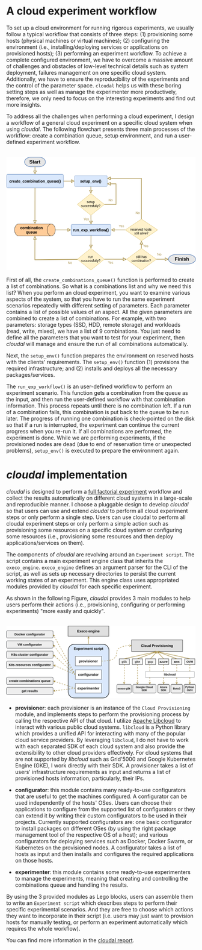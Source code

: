 # A cloud experiment workflow

To set up a cloud environment for running rigorous experiments, we usually follow a typical workflow that consists of three steps: (1) provisioning some hosts (physical machines or virtual machines); (2) configuring the environment (i.e., installing/deploying services or applications on provisioned hosts); (3) performing an experiment workflow. To achieve a complete configured environment, we have to overcome a massive amount of challenges and obstacles of low-level technical details such as system deployment, failures management on one specific cloud system. Additionally, we have to ensure the reproducibility of the experiments and the control of the parameter space. `cloudal` helps us with these boring setting steps as well as manage the experimenter more productively, therefore, we only need to focus on the interesting experiments and find out more insights.

To address all the challenges when performing a cloud experiment, I design a workflow of a general cloud experiment on a specific cloud system when using _cloudal_. The following flowchart presents three main processes of the workflow: create a combination queue, setup environment, and run a user-defined experiment workflow.


<p align="center">
    <br>
    <img src="https://raw.githubusercontent.com/ntlinh16/cloudal/master/images/experiment_flowchart.png" width="650"/>
    <br>
<p>

First of all, the `create_combinations_queue()` function is performed to create a list of combinations. So what is a combinations list and why we need this list? When you perform an cloud experiment, you want to examine various aspects of the system, so that you have to run the same experiment scenarios repeatedly with different setting of parameters. Each parameter contains a list of possible values of an aspect. All the given parameters are combined to create a list of combinations. For example, with two parameters: storage types (SSD, HDD, remote storage) and workloads (read, write, mixed), we have a list of 9 combinations. You just need to define all the parameters that you want to test for your experiment, then _cloudal_ will manage and ensure the run of all combinations automatically.

Next, the `setup_env()` function prepares the environment on reserved hosts with the clients' requirements. The `setup_env()` function (1) provisions the required infrastructure; and (2) installs and deploys all the necessary packages/services.

The `run_exp_workflow()` is an user-defined workflow to perform an experiment scenario. This function gets a combination from the queue as the input, and then run the user-defined workflow with that combination information. This process repeats until there is no combination left. If a run of a combination fails, this combination is put back to the queue to be run later. The progress of running one combination is check-pointed on the disk so that if a run is interrupted, the experiment can continue the current progress when you re-run it. If all combinations are performed, the experiment is done. While we are performing experiments, if the provisioned nodes are dead (due to end of reservation time or unexpected problems), `setup_env()` is executed to prepare the environment again.

# _cloudal_ implementation

_cloudal_ is designed to perform a [full factorial experiment](https://en.wikipedia.org/wiki/Factorial_experiment) workflow and collect the results automatically on different cloud systems in a large-scale and reproducible manner. I choose a pluggable design to develop _cloudal_ so that users can use and extend _cloudal_ to perform all cloud experiment steps or only perform a single step. Users can use cloudal to perform all cloudal experiment steps or only perform a simple action such as provisioning some resources on a specific cloud system or configuring some resources (i.e., provisioning some resources and then deploy applications/services on them).

The components of _cloudal_ are revolving around an `Experiment script`. The script contains a main experiment engine class that inherits the `execo_engine`. `execo_engine` defines an argument parser for the CLI of the script, as well as sets up necessary directories to persist the current working states of an experiment. This engine class uses appropriated modules provided by _cloudal_ for each specific experiment. 

As shown in the following Figure, _cloudal_ provides 3 main modules to help users perform their actions (i.e., provisioning, configuring or performing experiments) "more easily and quickly".

<p align="center">
    <br>
    <img src="https://raw.githubusercontent.com/ntlinh16/cloudal/master/images/architecture.png" width="800"/>
    <br>
<p>

- __provisioner__: each provisioner is an instance of the `Cloud Provisioning` module, and implements steps to perform the provisioning process by calling the respective API of that cloud. I utilize [Apache Libcloud](https://libcloud.apache.org/) to interact with various public cloud systems. `libcloud` is a Python library which provides a unified API for interacting with many of the popular cloud service providers. By leveraging `libcloud`, I do not have to work with each separated SDK of each cloud system and also provide the extensibility to other cloud providers effectively. For cloud systems that are not supported by _libcloud_ such as Grid'5000 and Google Kubernetes Engine (GKE), I work directly with their SDK. A provisioner takes a list of users' infrastructure requirements as input and returns a list of provisioned hosts information, particularly, their IPs.

- __configurator__: this module contains many ready-to-use configurators that are useful to get the machines configured. A configurator can be used independently of the hosts' OSes. Users can choose their applications to configure from the supported list of configurators or they can extend it by writing their custom configurators to be used in their projects. Currently supported configurators are: one basic configurator to install packages on different OSes (by using the right package management tool of the respective OS of a host); and various configurators for deploying services such as Docker, Docker Swarm, or Kubernetes on the provisioned nodes. A configurator takes a list of hosts as input and then installs and configures the required applications on those hosts.

- __experimenter__: this module contains some ready-to-use experimenters to manage the experiments, meaning that creating and controlling the combinations queue and handling the results.

By using the 3 provided modules as Lego blocks, users can assemble them to write an `Experiment script` which describes steps to perform their specific experimental scenarios. And they are free to choose which actions they want to incorporate in their script (i.e. users may just want to provision hosts for manually testing, or perform an experiment automatically which requires the whole workflow).

You can find more information in the [cloudal report](https://drive.google.com/file/d/1rCVob6QfjCi5fVHNxE0g7yQxoR2jJhhK/view?usp=sharing).